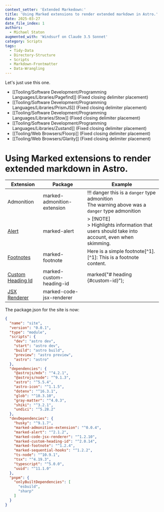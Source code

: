 ```yaml
---
context_setter: 'Extended Markedown:'
title: 'Using Marked extensions to render extended markdown in Astro.'
date: 2025-03-27
date_file_index: 1
authors: 
  - Michael Staton
augmented_with: 'Windsurf on Claude 3.5 Sonnet'
category: Scripts
tags:
  - Tidy-Data
  - Directory-Structure
  - Scripts
  - Markdown-Frontmatter
  - Data-Wrangling
---
```


Let's just use this one.  
- [[Tooling/Software Development/Programming Languages/Libraries/Pagefind]] (Fixed closing delimiter placement)
- [[Tooling/Software Development/Programming Languages/Libraries/PrismJS]] (Fixed closing delimiter placement)
- [[Tooling/Software Development/Programming Languages/Libraries/Stow]] (Fixed closing delimiter placement)
- [[Tooling/Software Development/Programming Languages/Libraries/Zustand]] (Fixed closing delimiter placement)
- [[Tooling/Web Browsers/Floorp]] (Fixed closing delimiter placement)
- [[Tooling/Web Browsers/Glarity]] (Fixed closing delimiter placement)


# Using Marked extensions to render extended markdown in Astro.

| Extension | Package | Example |
|-----------|---------|---------|
| Admonition | marked-admonition-extension | !!! danger this is a `danger` type admonition<br>The warning above was a `danger` type admonition |
| [Alert](https://github.com/bent10/marked-extensions/tree/main/packages/alert) | marked-alert | > [!NOTE]<br>> Highlights information that users should take into account, even when skimming. |
| [Footnotes](https://github.com/bent10/marked-extensions/tree/main/packages/footnote) | marked-footnote | Here is a simple footnote[^1].<br>[^1]: This is a footnote content. |
| [Custom Heading Id](https://github.com/markedjs/marked-custom-heading-id) | marked-custom-heading-id | marked("# heading {#custom-id}"); |
| [JSX Renderer](https://github.com/bent10/marked-extensions/tree/main/packages/code-jsx-renderer) | marked-code-jsx-renderer | |



The package.json for the site is now:

```json
{
  "name": "site",
  "version": "0.0.1",
  "type": "module",
  "scripts": {
    "dev": "astro dev",
    "start": "astro dev",
    "build": "astro build",
    "preview": "astro preview",
    "astro": "astro"
  },
  "dependencies": {
    "@astrojs/mdx": "^4.2.1",
    "@astrojs/node": "^9.1.3",
    "astro": "^5.5.4",
    "astro-icon": "^1.1.5",
    "dotenv": "^16.3.1",
    "glob": "^10.3.10",
    "gray-matter": "^4.0.3",
    "shiki": "^3.2.1",
    "undici": "^5.28.2"
  },
  "devDependencies": {
    "husky": "^9.1.7",
    "marked-admonition-extension": "^0.0.4",
    "marked-alert": "^2.1.2",
    "marked-code-jsx-renderer": "^1.2.10",
    "marked-custom-heading-id": "^2.0.14",
    "marked-footnote": "^1.2.4",
    "marked-sequential-hooks": "^1.2.2",
    "ts-node": "^10.9.1",
    "tsx": "^4.19.3",
    "typescript": "^5.0.0",
    "uuid": "^11.1.0"
  },
  "pnpm": {
    "onlyBuiltDependencies": [
      "esbuild",
      "sharp"
    ]
  }
}

